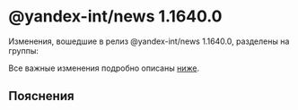 # @yandex-int/news 1.1640.0

<!-- ЧЕЛОВЕЧЕСКОЕ ВСТУПЛЕНИЕ -->

Изменения, вошедшие в релиз @yandex-int/news 1.1640.0, разделены на группы:

Все важные изменения подробно описаны [ниже](#Пояснения).

## Пояснения

